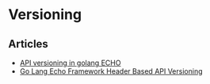# Versioning

## Articles
- [API versioning in golang ECHO](https://dev.to/krishnakummar/api-versioning-in-golang-echo-5eh5)
- [Go Lang Echo Framework Header Based API Versioning](https://medium.com/onexlab/go-lang-echo-framework-header-based-api-versioning-9a6701f6d38)